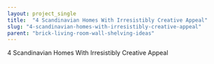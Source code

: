 ```yaml
---
layout: project_single
title:  "4 Scandinavian Homes With Irresistibly Creative Appeal"
slug: "4-scandinavian-homes-with-irresistibly-creative-appeal"
parent: "brick-living-room-wall-shelving-ideas"
---
```

4 Scandinavian Homes With Irresistibly Creative Appeal